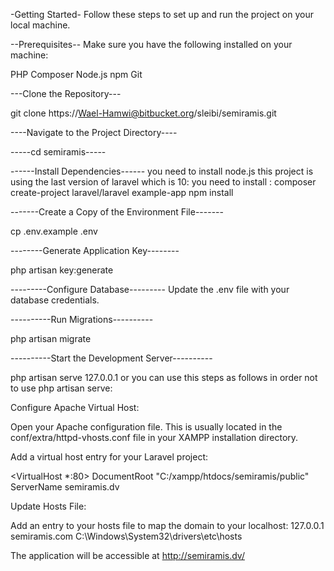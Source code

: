 -Getting Started-
Follow these steps to set up and run the project on your local machine.

--Prerequisites--
Make sure you have the following installed on your machine:

PHP
Composer
Node.js
npm
Git

---Clone the Repository---

git clone https://Wael-Hamwi@bitbucket.org/sleibi/semiramis.git

----Navigate to the Project Directory----


-----cd semiramis-----

------Install Dependencies------
you need to install node.js
this project is using the last version of laravel which is 10:
you need to install :
composer create-project laravel/laravel example-app
npm install


-------Create a Copy of the Environment File-------

cp .env.example .env


--------Generate Application Key--------

php artisan key:generate

---------Configure Database---------
Update the .env file with your database credentials.

----------Run Migrations----------

php artisan migrate

----------Start the Development Server----------

php artisan serve 127.0.0.1
or you can use this steps as follows in order not to use php artisan serve:

Configure Apache Virtual Host:

Open your Apache configuration file. This is usually located in the conf/extra/httpd-vhosts.conf file in your XAMPP installation directory.

Add a virtual host entry for your Laravel project:

<VirtualHost *:80>
    DocumentRoot "C:/xampp/htdocs/semiramis/public"
    ServerName semiramis.dv
</VirtualHost>


Update Hosts File:

Add an entry to your hosts file to map the domain to your localhost:
127.0.0.1    semiramis.com
C:\Windows\System32\drivers\etc\hosts

The application will be accessible at http://semiramis.dv/
